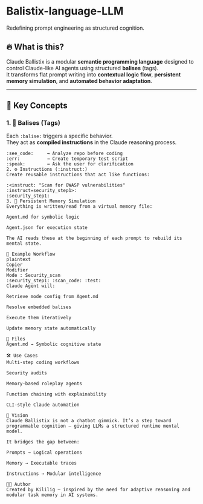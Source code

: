 # Balistix-language-LLM
Redefining prompt engineering as structured cognition.

## 🔥 What is this?

Claude Ballistix is a modular **semantic programming language** designed to control Claude-like AI agents using structured **balises** (tags).  
It transforms flat prompt writing into **contextual logic flow**, **persistent memory simulation**, and **automated behavior adaptation**.

---

## 🧩 Key Concepts

### 1. 🔖 Balises (Tags)
Each `:balise:` triggers a specific behavior.  
They act as **compiled instructions** in the Claude reasoning process.


```plaintext
:see_code:     → Analyze repo before coding
:err:          → Create temporary test script
:speak:        → Ask the user for clarification
2. ⚙️ Instructions (:instruct:)
Create reusable instructions that act like functions:

```
```plaintext
:<instruct: "Scan for OWASP vulnerabilities" :instruct=security_step1>:
:security_step1:
3. 💾 Persistent Memory Simulation
Everything is written/read from a virtual memory file:

Agent.md for symbolic logic

Agent.json for execution state

The AI reads these at the beginning of each prompt to rebuild its mental state.

🧠 Example Workflow
plaintext
Copier
Modifier
Mode : Security_scan
:security_step1: :scan_code: :test:
Claude Agent will:

Retrieve mode config from Agent.md

Resolve embedded balises

Execute them iteratively

Update memory state automatically

📁 Files
Agent.md → Symbolic cognitive state

🛠 Use Cases
Multi-step coding workflows

Security audits

Memory-based roleplay agents

Function chaining with explainability

CLI-style Claude automation

🚀 Vision
Claude Ballistix is not a chatbot gimmick. It’s a step toward programmable cognition — giving LLMs a structured runtime mental model.

It bridges the gap between:

Prompts → Logical operations

Memory → Executable traces

Instructions → Modular intelligence

🧑‍💻 Author
Created by Kililig – inspired by the need for adaptive reasoning and modular task memory in AI systems.

```
